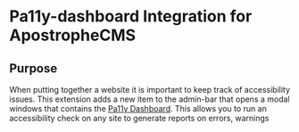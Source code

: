 # Pa11y-dashboard Integration for ApostropheCMS

## Purpose
When putting together a website it is important to keep track of accessibility issues. This extension adds a new item to the admin-bar that opens a modal windows that contains the [Pa11y Dashboard](https://github.com/pa11y/pa11y-dashboard). This allows you to run an accessibility check on any site to generate reports on errors, warnings 
